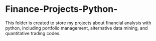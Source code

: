 # Finance-Projects-Python-
This folder is created to store my projects about financial analysis with python, including portfolio management, alternative data mining, and quantitative trading codes.
